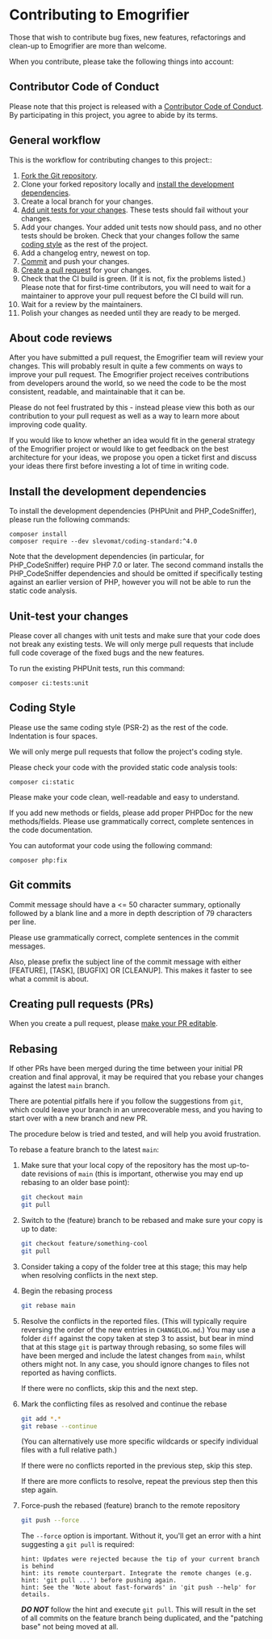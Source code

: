 # Contributing to Emogrifier

Those that wish to contribute bug fixes, new features, refactorings and
clean-up to Emogrifier are more than welcome.

When you contribute, please take the following things into account:

## Contributor Code of Conduct

Please note that this project is released with a
[Contributor Code of Conduct](../CODE_OF_CONDUCT.md). By participating in this
project, you agree to abide by its terms.

## General workflow

This is the workflow for contributing changes to this project::

1. [Fork the Git repository](https://docs.github.com/en/get-started/exploring-projects-on-github/contributing-to-a-project).
2. Clone your forked repository locally and
   [install the development dependencies](#install-the-development-dependencies).
3. Create a local branch for your changes.
4. [Add unit tests for your changes](#unit-test-your-changes).
   These tests should fail without your changes.
5. Add your changes. Your added unit tests now should pass, and no other tests
   should be broken. Check that your changes follow the same
   [coding style](#coding-style) as the rest of the project.
6. Add a changelog entry, newest on top.
7. [Commit](#git-commits) and push your changes.
8. [Create a pull request](https://docs.github.com/en/pull-requests/collaborating-with-pull-requests/proposing-changes-to-your-work-with-pull-requests/about-pull-requests)
   for your changes.
9. Check that the CI build is green. (If it is not, fix the problems listed.)
   Please note that for first-time contributors, you will need to wait for a
   maintainer to approve your pull request before the CI build will run.
10. Wait for a review by the maintainers.
11. Polish your changes as needed until they are ready to be merged.

## About code reviews

After you have submitted a pull request, the Emogrifier team will review your
changes. This will probably result in quite a few comments on ways to improve
your pull request. The Emogrifier project receives contributions from
developers around the world, so we need the code to be the most consistent,
readable, and maintainable that it can be.

Please do not feel frustrated by this - instead please view this both as our
contribution to your pull request as well as a way to learn more about
improving code quality.

If you would like to know whether an idea would fit in the general strategy of
the Emogrifier project or would like to get feedback on the best architecture
for your ideas, we propose you open a ticket first and discuss your ideas there
first before investing a lot of time in writing code.

## Install the development dependencies

To install the development dependencies (PHPUnit and PHP_CodeSniffer), please
run the following commands:

```shell
composer install
composer require --dev slevomat/coding-standard:^4.0
```

Note that the development dependencies (in particular, for PHP_CodeSniffer)
require PHP 7.0 or later.  The second command installs the PHP_CodeSniffer
dependencies and should be omitted if specifically testing against an earlier
version of PHP, however you will not be able to run the static code analysis.

## Unit-test your changes

Please cover all changes with unit tests and make sure that your code does not
break any existing tests. We will only merge pull requests that include full
code coverage of the fixed bugs and the new features.

To run the existing PHPUnit tests, run this command:

```shell
composer ci:tests:unit
```

## Coding Style

Please use the same coding style (PSR-2) as the rest of the code. Indentation
is four spaces.

We will only merge pull requests that follow the project's coding style.

Please check your code with the provided static code analysis tools:

```shell
composer ci:static
```

Please make your code clean, well-readable and easy to understand.

If you add new methods or fields, please add proper PHPDoc for the new
methods/fields. Please use grammatically correct, complete sentences in the
code documentation.

You can autoformat your code using the following command:

```shell
composer php:fix
```

## Git commits

Commit message should have a <= 50 character summary, optionally followed by a
blank line and a more in depth description of 79 characters per line.

Please use grammatically correct, complete sentences in the commit messages.

Also, please prefix the subject line of the commit message with either
[FEATURE], [TASK], [BUGFIX] OR [CLEANUP]. This makes it faster to see what
a commit is about.

## Creating pull requests (PRs)

When you create a pull request, please
[make your PR editable](https://github.com/blog/2247-improving-collaboration-with-forks).

## Rebasing

If other PRs have been merged during the time between your initial PR creation
and final approval, it may be required that you rebase your changes against the
latest `main` branch.

There are potential pitfalls here if you follow the suggestions from `git`,
which could leave your branch in an unrecoverable mess,
and you having to start over with a new branch and new PR.

The procedure below is tried and tested, and will help you avoid frustration.

To rebase a feature branch to the latest `main`:

1. Make sure that your local copy of the repository has the most up-to-date
  revisions of `main` (this is important, otherwise you may end up rebasing to
  an older base point):
   ```sh
   git checkout main
   git pull
   ```
1. Switch to the (feature) branch to be rebased and make sure your copy is up to
  date:
   ```sh
   git checkout feature/something-cool
   git pull
   ```
1. Consider taking a copy of the folder tree at this stage; this may help when
  resolving conflicts in the next step.
1. Begin the rebasing process
   ```sh
   git rebase main
   ```
1. Resolve the conflicts in the reported files.  (This will typically require
  reversing the order of the new entries in `CHANGELOG.md`.)  You may use a
  folder `diff` against the copy taken at step 3 to assist, but bear in mind
  that at this stage `git` is partway through rebasing, so some files will have
  been merged and include the latest changes from `main`, whilst others might
  not.  In any case, you should ignore changes to files not reported as having
  conflicts.

   If there were no conflicts, skip this and the next step.
1. Mark the conflicting files as resolved and continue the rebase
   ```sh
   git add *.*
   git rebase --continue
   ```
   (You can alternatively use more specific wildcards or specify individual
   files with a full relative path.)

   If there were no conflicts reported in the previous step, skip this step.

   If there are more conflicts to resolve, repeat the previous step then this
   step again.
1. Force-push the rebased (feature) branch to the remote repository
   ```sh
   git push --force
   ```
   The `--force` option is important.  Without it, you'll get an error with a
   hint suggesting a `git pull` is required:
   ```
   hint: Updates were rejected because the tip of your current branch is behind
   hint: its remote counterpart. Integrate the remote changes (e.g.
   hint: 'git pull ...') before pushing again.
   hint: See the 'Note about fast-forwards' in 'git push --help' for details.
   ```
   ***DO NOT*** follow the hint and execute `git pull`.  This will result in the
   set of all commits on the feature branch being duplicated, and the "patching
   base" not being moved at all.
